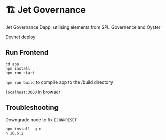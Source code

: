 # 🏗 Jet Governance

Jet Governance Dapp, utilising elements from SPL Governence and Oyster

<a href="https://jet-governance.pages.dev/">Devnet deploy</a>

## Run Frontend

```
cd app
npm install
npm run start
```

`npm run build` to compile app to the /build directory

`localhost:3000` in browser

## Troubleshooting
Downgrade node to fix `ECONNRESET`
```
npm install -g n
n 16.6.2
```
